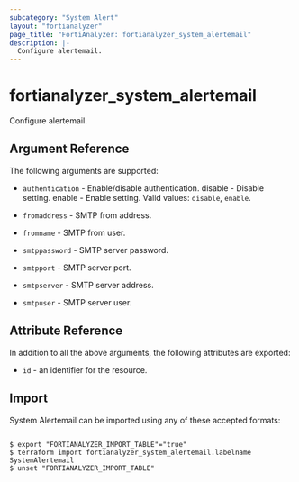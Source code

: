 ```yaml
---
subcategory: "System Alert"
layout: "fortianalyzer"
page_title: "FortiAnalyzer: fortianalyzer_system_alertemail"
description: |-
  Configure alertemail.
---
```


# fortianalyzer_system_alertemail
Configure alertemail.

## Argument Reference


The following arguments are supported:


* `authentication` - Enable/disable authentication. disable - Disable setting. enable - Enable setting. Valid values: `disable`, `enable`.

* `fromaddress` - SMTP from address.
* `fromname` - SMTP from user.
* `smtppassword` - SMTP server password.
* `smtpport` - SMTP server port.
* `smtpserver` - SMTP server address.
* `smtpuser` - SMTP server user.


## Attribute Reference

In addition to all the above arguments, the following attributes are exported:
* `id` - an identifier for the resource.

## Import

System Alertemail can be imported using any of these accepted formats:
```

$ export "FORTIANALYZER_IMPORT_TABLE"="true"
$ terraform import fortianalyzer_system_alertemail.labelname SystemAlertemail
$ unset "FORTIANALYZER_IMPORT_TABLE"
```

